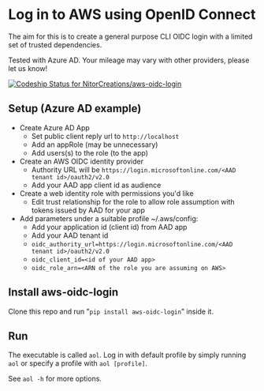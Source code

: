 # Log in to AWS using OpenID Connect

The aim for this is to create a general purpose CLI OIDC login with a limited set of trusted dependencies.

Tested with Azure AD. Your mileage may vary with other providers, please let us know!

[![Codeship Status for NitorCreations/aws-oidc-login](https://app.codeship.com/projects/c1b8cf70-ba79-0137-d140-5ec1c160b8c0/status?branch=master)](https://app.codeship.com/projects/364808)

## Setup (Azure AD example)
* Create Azure AD App
    * Set public client reply url to `http://localhost`
    * Add an appRole (may be unnecessary)
    * Add users(s) to the role (to the app)
* Create an AWS OIDC identity provider
    * Authority URL will be `https://login.microsoftonline.com/<AAD tenant id>/oauth2/v2.0`
    * Add your AAD app client id as audience
* Create a web identity role with permissions you'd like
    * Edit trust relationship for the role to allow role assumption with tokens issued by AAD for your app
* Add parameters under a suitable profile ~/.aws/config:
    * Add your application id (client id) from AAD app
    * Add your AAD tenant id
    * `oidc_authority_url=https://login.microsoftonline.com/<AAD tenant id>/oauth2/v2.0`
    * `oidc_client_id=<id of your AAD app>`
    * `oidc_role_arn=<ARN of the role you are assuming on AWS>`

## Install aws-oidc-login

Clone this repo and run "`pip install aws-oidc-login`" inside it.

## Run

The executable is called `aol`. Log in with default profile by simply running `aol` or specify a profile with `aol [profile]`. 

See `aol -h` for more options.
